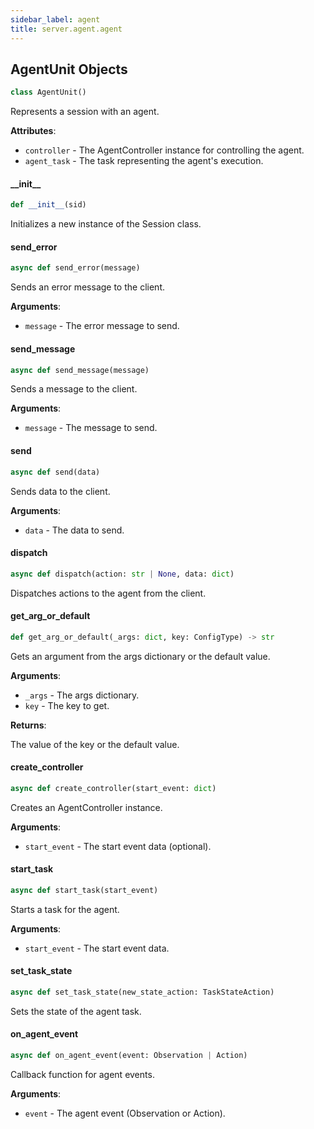 ```yaml
---
sidebar_label: agent
title: server.agent.agent
---
```


## AgentUnit Objects

```python
class AgentUnit()
```

Represents a session with an agent.

**Attributes**:

- `controller` - The AgentController instance for controlling the agent.
- `agent_task` - The task representing the agent&#x27;s execution.

#### \_\_init\_\_

```python
def __init__(sid)
```

Initializes a new instance of the Session class.

#### send\_error

```python
async def send_error(message)
```

Sends an error message to the client.

**Arguments**:

- `message` - The error message to send.

#### send\_message

```python
async def send_message(message)
```

Sends a message to the client.

**Arguments**:

- `message` - The message to send.

#### send

```python
async def send(data)
```

Sends data to the client.

**Arguments**:

- `data` - The data to send.

#### dispatch

```python
async def dispatch(action: str | None, data: dict)
```

Dispatches actions to the agent from the client.

#### get\_arg\_or\_default

```python
def get_arg_or_default(_args: dict, key: ConfigType) -> str
```

Gets an argument from the args dictionary or the default value.

**Arguments**:

- `_args` - The args dictionary.
- `key` - The key to get.
  

**Returns**:

  The value of the key or the default value.

#### create\_controller

```python
async def create_controller(start_event: dict)
```

Creates an AgentController instance.

**Arguments**:

- `start_event` - The start event data (optional).

#### start\_task

```python
async def start_task(start_event)
```

Starts a task for the agent.

**Arguments**:

- `start_event` - The start event data.

#### set\_task\_state

```python
async def set_task_state(new_state_action: TaskStateAction)
```

Sets the state of the agent task.

#### on\_agent\_event

```python
async def on_agent_event(event: Observation | Action)
```

Callback function for agent events.

**Arguments**:

- `event` - The agent event (Observation or Action).

